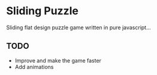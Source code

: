 # Sliding Puzzle

Sliding flat design puzzle game written in pure javascript...


## TODO

* Improve and make the game faster
* Add animations
